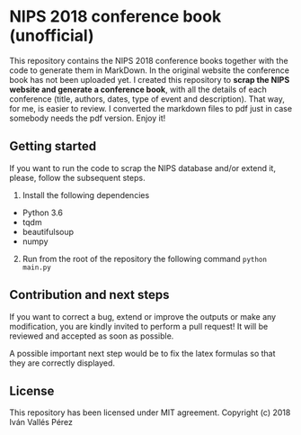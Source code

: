 # NIPS 2018 conference book (unofficial)
This repository contains the NIPS 2018 conference books together with the code to generate them in MarkDown. In the original website the conference book has not been uploaded yet. I created this repository to **scrap the NIPS website and generate a conference book**, with all the details of each conference (title, authors, dates, type of event and description). That way, for me, is easier to review. I converted the markdown files to pdf just in case somebody needs the pdf version. Enjoy it!

## Getting started
If you want to run the code to scrap the NIPS database and/or extend it, please, follow the subsequent steps.
1. Install the following dependencies
  - Python 3.6
  - tqdm
  - beautifulsoup
  - numpy
2. Run from the root of the repository the following command `python main.py`

## Contribution and next steps
If you want to correct a bug, extend or improve the outputs or make any modification, you are kindly invited to perform a pull request! It will be reviewed and accepted as soon as possible.

A possible important next step would be to fix the latex formulas so that they are correctly displayed.


## License
This repository has been licensed under MIT agreement. Copyright (c) 2018 Iván Vallés Pérez
